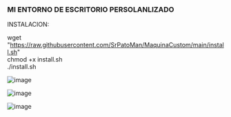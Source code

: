 ### MI ENTORNO DE ESCRITORIO PERSOLANLIZADO ###

INSTALACION:

wget "https://raw.githubusercontent.com/SrPatoMan/MaquinaCustom/main/install.sh"  
chmod +x install.sh  
./install.sh  






![image](https://github.com/user-attachments/assets/5eefeaf6-a624-4c8b-aae2-0d6c759f3a9b)






![image](https://github.com/user-attachments/assets/5265d58a-c4a4-438c-b011-1ee7058cc4ea)





![image](https://github.com/user-attachments/assets/a766cda6-f44c-49a1-a7e6-04e95fdc9061)
